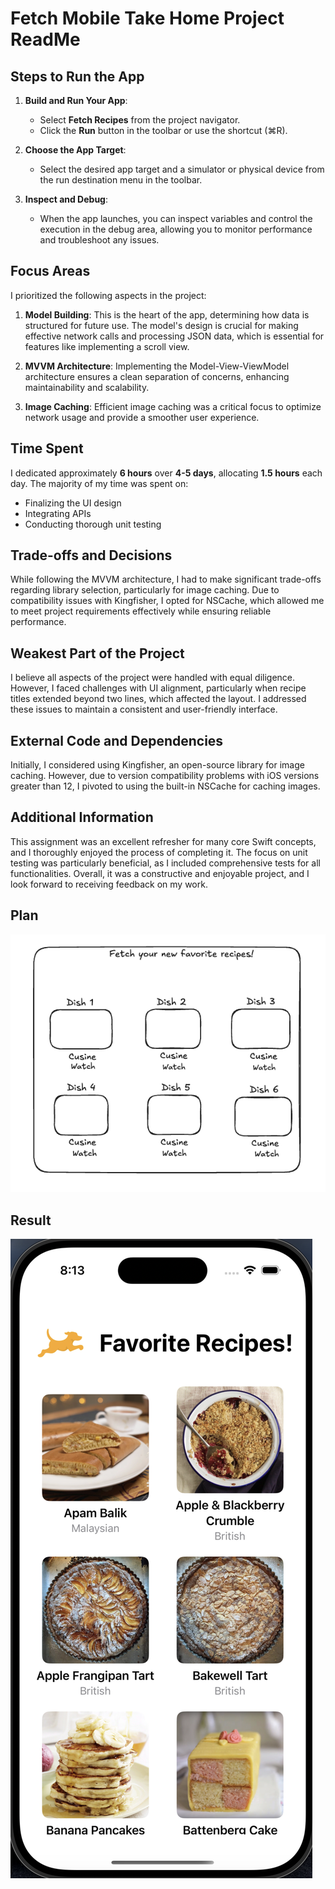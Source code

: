 # Fetch Mobile Take Home Project ReadMe

## Steps to Run the App

1. **Build and Run Your App**:
   - Select **Fetch Recipes** from the project navigator.
   - Click the **Run** button in the toolbar or use the shortcut (⌘R).
   
2. **Choose the App Target**:
   - Select the desired app target and a simulator or physical device from the run destination menu in the toolbar.

3. **Inspect and Debug**:
   - When the app launches, you can inspect variables and control the execution in the debug area, allowing you to monitor performance and troubleshoot any issues.

## Focus Areas
I prioritized the following aspects in the project:

1. **Model Building**: This is the heart of the app, determining how data is structured for future use. The model's design is crucial for making effective network calls and processing JSON data, which is essential for features like implementing a scroll view.

2. **MVVM Architecture**: Implementing the Model-View-ViewModel architecture ensures a clean separation of concerns, enhancing maintainability and scalability.

3. **Image Caching**: Efficient image caching was a critical focus to optimize network usage and provide a smoother user experience.

## Time Spent
I dedicated approximately **6 hours** over **4-5 days**, allocating **1.5 hours** each day. The majority of my time was spent on:
- Finalizing the UI design
- Integrating APIs
- Conducting thorough unit testing

## Trade-offs and Decisions
While following the MVVM architecture, I had to make significant trade-offs regarding library selection, particularly for image caching. Due to compatibility issues with Kingfisher, I opted for NSCache, which allowed me to meet project requirements effectively while ensuring reliable performance.

## Weakest Part of the Project
I believe all aspects of the project were handled with equal diligence. However, I faced challenges with UI alignment, particularly when recipe titles extended beyond two lines, which affected the layout. I addressed these issues to maintain a consistent and user-friendly interface.

## External Code and Dependencies
Initially, I considered using Kingfisher, an open-source library for image caching. However, due to version compatibility problems with iOS versions greater than 12, I pivoted to using the built-in NSCache for caching images.

## Additional Information
This assignment was an excellent refresher for many core Swift concepts, and I thoroughly enjoyed the process of completing it. The focus on unit testing was particularly beneficial, as I included comprehensive tests for all functionalities. Overall, it was a constructive and enjoyable project, and I look forward to receiving feedback on my work.


## Plan 
![UI Building Plan](Results/Plan.png)


## Result 
![Final Results](Results/FinalUI.png)



